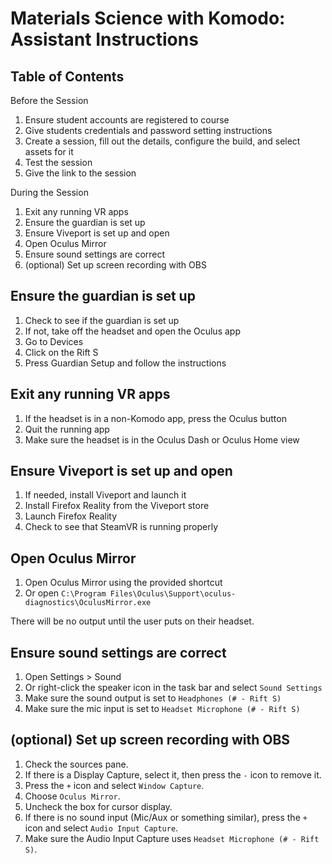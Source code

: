 # Materials Science with Komodo: Assistant Instructions

## Table of Contents

Before the Session

1. Ensure student accounts are registered to course
2. Give students credentials and password setting instructions
3. Create a session, fill out the details, configure the build, and select assets for it
4. Test the session
5. Give the link to the session

During the Session

1. Exit any running VR apps
1. Ensure the guardian is set up
2. Ensure Viveport is set up and open
3. Open Oculus Mirror
4. Ensure sound settings are correct
5. (optional) Set up screen recording with OBS

## Ensure the guardian is set up

1. Check to see if the guardian is set up
2. If not, take off the headset and open the Oculus app
3. Go to Devices 
4. Click on the Rift S
5. Press Guardian Setup and follow the instructions

## Exit any running VR apps

1. If the headset is in a non-Komodo app, press the Oculus button
2. Quit the running app
3. Make sure the headset is in the Oculus Dash or Oculus Home view

## Ensure Viveport is set up and open

1. If needed, install Viveport and launch it
2. Install Firefox Reality from the Viveport store
3. Launch Firefox Reality 
4. Check to see that SteamVR is running properly

## Open Oculus Mirror

1. Open Oculus Mirror using the provided shortcut
2. Or open `C:\Program Files\Oculus\Support\oculus-diagnostics\OculusMirror.exe` 

There will be no output until the user puts on their headset. 

## Ensure sound settings are correct

1. Open Settings > Sound 
2. Or right-click the speaker icon in the task bar and select `Sound Settings`
3. Make sure the sound output is set to `Headphones (# - Rift S)`
4. Make sure the mic input is set to `Headset Microphone (# - Rift S)`

## (optional) Set up screen recording with OBS

1. Check the sources pane.
2. If there is a Display Capture, select it, then press the `-` icon to remove it.
3. Press the `+` icon and select `Window Capture`.
4. Choose `Oculus Mirror`.
5. Uncheck the box for cursor display.
6. If there is no sound input (Mic/Aux or something similar), press the `+` icon and select `Audio Input Capture`.
7. Make sure the Audio Input Capture uses `Headset Microphone (# - Rift S)`.